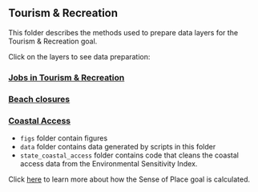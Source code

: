 ## Tourism & Recreation

This folder describes the methods used to prepare data layers for the Tourism & Recreation goal.

Click on the layers to see data preparation:

### [Jobs in Tourism & Recreation](https://ohi-northeast.github.io/ne-prep/prep/tr/tourism_jobs.html)

### [Beach closures](https://ohi-northeast.github.io/ne-prep/prep/tr/beach_closures.html)

### [Coastal Access](https://ohi-northeast.github.io/ne-prep/prep/tr/coastal_access.html)
                                              
- `figs` folder contain figures
- `data` folder contains data generated by scripts in this folder
- `state_coastal_access` folder contains code that cleans the coastal access data from the Environmental Sensitivity Index.

Click [here](https://github.com/OHI-Northeast/ne-scores/blob/master/metadata_documentation/ohi_model/goal_descriptions/tr_description.md#tourism-and-recreation) to learn more about how the Sense of Place goal is calculated.

                                                     
